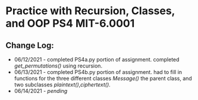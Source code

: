 # Practice with Recursion, Classes, and OOP PS4 MIT-6.0001
## Change Log:
* 06/12/2021 - completed PS4a.py portion of assignment. completed *get_permutations()* using recursion. 
* 06/13/2021 - completed PS4b.py portion of assignment. had to fill in functions for the three different classes *Message()* the parent class, and two subclasses *plaintext()*,*ciphertext()*. 
* 06/14/2021 - *pending* 
